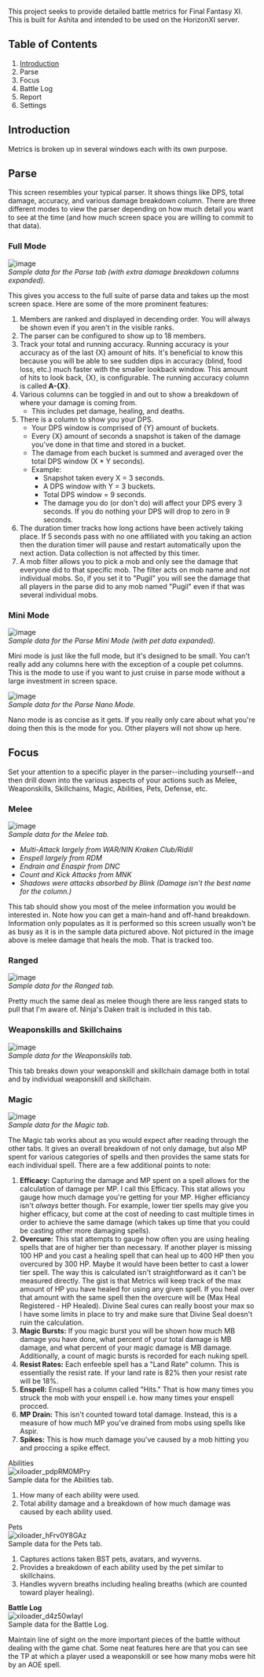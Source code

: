 This project seeks to provide detailed battle metrics for Final Fantasy XI. This is built for Ashita and intended to be used on the HorizonXI server.

## Table of Contents<br>
1. [Introduction](#introduction)
2. Parse
3. Focus
4. Battle Log
5. Report
6. Settings

## Introduction
Metrics is broken up in several windows each with its own purpose.

## Parse
This screen resembles your typical parser. It shows things like DPS, total damage, accuracy, and various damage breakdown column. There are three different modes to view the parser depending on how much detail you want to see at the time (and how much screen space you are willing to commit to that data).

### Full Mode
![image](https://github.com/RaraProjects/metrics/assets/72292212/0a4cc710-89b7-436c-aa21-f1fb269c649f)<br>
_Sample data for the Parse tab (with extra damage breakdown columns expanded)._<br>

This gives you access to the full suite of parse data and takes up the most screen space. Here are some of the more prominent features:
1. Members are ranked and displayed in decending order. You will always be shown even if you aren't in the visible ranks.
2. The parser can be configured to show up to 18 members.
3. Track your total and running accuracy. Running accuracy is your accuracy as of the last {X} amount of hits. It's beneficial to know this because you will be able to see sudden dips in accuracy (blind, food loss, etc.) much faster with the smaller lookback window. This amount of hits to look back, {X}, is configurable. The running accuracy column is called **A-{X}**.
4. Various columns can be toggled in and out to show a breakdown of where your damage is coming from.
   * This includes pet damage, healing, and deaths.
5. There is a column to show you your DPS.
   * Your DPS window is comprised of {Y} amount of buckets.
   * Every {X} amount of seconds a snapshot is taken of the damage you've done in that time and stored in a bucket.
   * The damage from each bucket is summed and averaged over the total DPS window (X * Y seconds).
   * Example:
     * Snapshot taken every X = 3 seconds.
     * A DPS window with Y = 3 buckets.
     * Total DPS window = 9 seconds.
     * The damage you do (or don't do) will affect your DPS every 3 seconds. If you do nothing your DPS will drop to zero in 9 seconds.
6. The duration timer tracks how long actions have been actively taking place. If 5 seconds pass with no one affiliated with you taking an action then the duration timer will pause and restart automatically upon the next action. Data collection is not affected by this timer.
7. A mob filter allows you to pick a mob and only see the damage that everyone did to that specific mob. The filter acts on mob name and not individual mobs. So, if you set it to "Pugil" you will see the damage that all players in the parse did to any mob named "Pugil" even if that was several individual mobs.
    
### Mini Mode
![image](https://github.com/RaraProjects/metrics/assets/72292212/aad2da70-68cb-4b31-80db-e1bcca50b4c2)<br>
_Sample data for the Parse Mini Mode (with pet data expanded)._<br>

Mini mode is just like the full mode, but it's designed to be small. You can't really add any columns here with the exception of a couple pet columns. This is the mode to use if you want to just cruise in parse mode without a large investment in screen space.

![image](https://github.com/RaraProjects/metrics/assets/72292212/b3df7378-5e75-4d6b-83ee-800599531f3a)<br>
_Sample data for the Parse Nano Mode._<br>

Nano mode is as concise as it gets. If you really only care about what you're doing then this is the mode for you. Other players will not show up here.

## Focus
Set your attention to a specific player in the parser--including yourself--and then drill down into the various aspects of your actions such as Melee, Weaponskills, Skillchains, Magic, Abilities, Pets, Defense, etc.

### Melee
![image](https://github.com/RaraProjects/metrics/assets/72292212/6466de0c-ffd9-47b1-a5e7-9fbc9f9e5dba)<br>
_Sample data for the Melee tab._
* _Multi-Attack largely from WAR/NIN Kraken Club/Ridill_
* _Enspell largely from RDM_
* _Endrain and Enaspir from DNC_
* _Count and Kick Attacks from MNK_
* _Shadows were attacks absorbed by Blink (Damage isn't the best name for the column.)_

This tab should show you most of the melee information you would be interested in. Note how you can get a main-hand and off-hand breakdown. Information only populates as it is performed so this screen usually won't be as busy as it is in the sample data pictured above. Not pictured in the image above is melee damage that heals the mob. That is tracked too.

### Ranged
![image](https://github.com/RaraProjects/metrics/assets/72292212/16a1d64f-105a-422f-bb93-09aa11513228)<br>
_Sample data for the Ranged tab._

Pretty much the same deal as melee though there are less ranged stats to pull that I'm aware of. Ninja's Daken trait is included in this tab.

### Weaponskills and Skillchains
![image](https://github.com/RaraProjects/metrics/assets/72292212/ff99b6d6-6cf2-4e74-98d8-e19cc0ee2568)<br>
_Sample data for the Weaponskills tab._

This tab breaks down your weaponskill and skillchain damage both in total and by individual weaponskill and skillchain.

### Magic
![image](https://github.com/RaraProjects/metrics/assets/72292212/aa7c164d-db8f-4269-b2ed-372787e0d52f)<br>
_Sample data for the Magic tab._

The Magic tab works about as you would expect after reading through the other tabs. It gives an overall breakdown of not only damage, but also MP spent for various categories of spells and then provides the same stats for each individual spell. There are a few additional points to note:

1. **Efficacy:** Capturing the damage and MP spent on a spell allows for the calculation of damage per MP. I call this Efficacy. This stat allows you gauge how much damage you're getting for your MP. Higher efficiancy isn't _always_ better though. For example, lower tier spells may give you higher efficacy, but come at the cost of needing to cast multiple times in order to achieve the same damage (which takes up time that you could be casting other more damaging spells).
2. **Overcure:** This stat attempts to gauge how often you are using healing spells that are of higher tier than necessary. If another player is missing 100 HP and you cast a healing spell that can heal up to 400 HP then you overcured by 300 HP. Maybe it would have been better to cast a lower tier spell. The way this is calculated isn't straightforward as it can't be measured directly. The gist is that Metrics will keep track of the max amount of HP you have healed for using any given spell. If you heal over that amount with the same spell then the overcure will be (Max Heal Registered - HP Healed). Divine Seal cures can really boost your max so I have some limits in place to try and make sure that Divine Seal doesn't ruin the calculation.
4. **Magic Bursts:** If you magic burst you will be shown how much MB damage you have done, what percent of your total damage is MB damage, and what percent of your magic damage is MB damage. Additionally, a count of magic bursts is recorded for each nuking spell.
5. **Resist Rates:** Each enfeeble spell has a "Land Rate" column. This is essentially the resist rate. If your land rate is 82% then your resist rate will be 18%.
6. **Enspell:** Enspell has a column called "Hits." That is how many times you struck the mob with your enspell i.e. how many times your enspell procced.
7. **MP Drain:** This isn't counted toward total damage. Instead, this is a measure of how much MP you've drained from mobs using spells like Aspir.
8. **Spikes:** This is how much damage you've caused by a mob hitting you and proccing a spike effect.

Abilities<br>
![xiloader_pdpRM0MPry](https://github.com/RaraProjects/metrics/assets/72292212/12d55fae-f15f-4edf-8613-ebccb6063789)<br>
Sample data for the Abilities tab.

1. How many of each ability were used.
2. Total ability damage and a breakdown of how much damage was caused by each ability used.

Pets<br>
![xiloader_hFrv0Y8GAz](https://github.com/RaraProjects/metrics/assets/72292212/2e7a5008-af96-4100-b6cb-1b160b637b51)<br>
Sample data for the Pets tab.

1. Captures actions taken BST pets, avatars, and wyverns.
2. Provides a breakdown of each ability used by the pet similar to skillchains.
3. Handles wyvern breaths including healing breaths (which are counted toward player healing).


**Battle Log**<br>
![xiloader_d4z50wIayI](https://github.com/RaraProjects/metrics/assets/72292212/11e6d5ef-ea25-4914-bb8e-079e8541beb7)<br>
Sample data for the Battle Log.

Maintain line of sight on the more important pieces of the battle without dealing with the game chat. Some neat features here are that you can see the TP at which a player used a weaponskill or see how many mobs were hit by an AOE spell.
